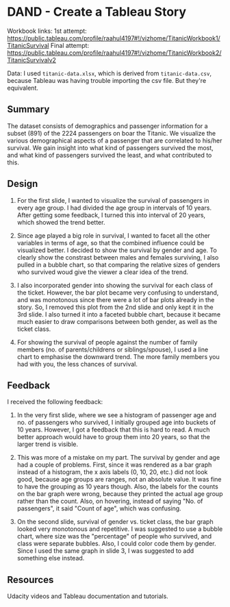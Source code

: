 # DAND - Create a Tableau Story

Workbook links:
1st attempt: https://public.tableau.com/profile/raahul4197#!/vizhome/TitanicWorkbook1/TitanicSurvival
Final attempt: https://public.tableau.com/profile/raahul4197#!/vizhome/TitanicWorkbook2/TitanicSurvivalv2

Data:
I used `titanic-data.xlsx`, which is derived from `titanic-data.csv`, because Tableau was having trouble importing the csv file. But they're equivalent.

## Summary
The dataset consists of demographics and passenger information for a subset (891) of the 2224 passengers on boar the Titanic. We visualize the various demographical aspects of a passenger that are correlated to his/her survival. We gain insight into what kind of passengers survived the most, and what kind of passengers survived the least, and what contributed to this.

## Design
1. For the first slide, I wanted to visualize the survival of passengers in every age group. I had divided the age group in intervals of 10 years. After getting some feedback, I turned this into interval of 20 years, which showed the trend better.

1. Since age played a big role in survival, I wanted to facet all the other variables in terms of age, so that the combined influence could be visualized better. I decided to show the survival by gender and age. To clearly show the constrast between males and females surviving, I also pulled in a bubble chart, so that comparing the relative sizes of genders who survived woud give the viewer a clear idea of the trend.

1. I also incorporated gender into showing the survival for each class of the ticket. However, the bar plot became very confusing to understand, and was monotonous since there were a lot of bar plots already in the story. So, I removed this plot from the 2nd slide and only kept it in the 3rd slide. I also turned it into a faceted bubble chart, because it became much easier to draw comparisons between both gender, as well as the ticket class.

1. For showing the survival of people against the number of family members (no. of parents/childrens or siblings/spouse), I used a line chart to emphasise the downward trend. The more family members you had with you, the less chances of survival.

## Feedback
I received the following feedback:

1. In the very first slide, where we see a histogram of passenger age and no. of passengers who survived, I initially grouped age into buckets of 10 years. However, I got a feedback that this is hard to read. A much better approach would have to group them into 20 years, so that the larger trend is visible.

1. This was more of a mistake on my part. The survival by gender and age had a couple of problems. First, since it was rendered as a bar graph instead of a histogram, the x axis labels (0, 10, 20, etc.) did not look good, because age groups are ranges, not an absolute value. It was fine to have the grouping as 10 years though. Also, the labels for the counts on the bar graph were wrong, because they printed the actual age group rather than the count. Also, on hovering, instead of saying "No. of passengers", it said "Count of age", which was confusing.

1. On the second slide, survival of gender vs. ticket class, the bar graph looked very monotonous and repetitive. I was suggested to use a bubble chart, where size was the "percentage" of people who survived, and class were separate bubbles. Also, I could color code them by gender. Since I used the same graph in slide 3, I was suggested to add something else instead.

## Resources
Udacity videos and Tableau documentation and tutorials.

